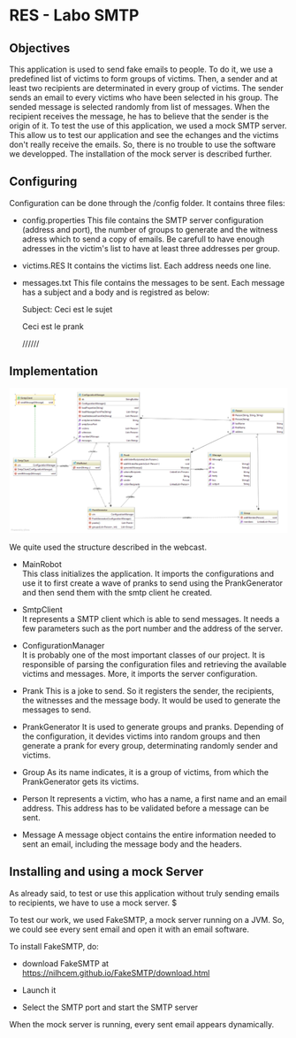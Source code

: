 # RES - Labo SMTP

## Objectives

This application is used to send fake emails to people. To do it, we use a predefined list of victims to form groups of victims. 
Then, a sender and at least two recipients are determinated in every group of victims. The sender sends an email to every victims who have been selected in his group.
The sended message is selected randomly from list of messages. When the recipient receives the message, he has to believe that the sender is the origin of it.
To test the use of this application, we used a mock SMTP server. This allow us to test our application and see the echanges and the victims don't really receive the emails. So, there is no
trouble to use the software we developped. The installation of the mock server is described further.


## Configuring

Configuration can be done through the /config folder. It contains three files:

* config.properties
  This file contains the SMTP server configuration (address and port), the number of groups to generate and the witness adress which to send a copy of emails.
  Be carefull to have enough adresses in the victim's list to have at least three addresses per group.
  
* victims.RES
  It contains the victims list. Each address needs one line.
  
* messages.txt
  This file contains the messages to be sent. Each message has a subject and a body and is registred as below:
  
  Subject: Ceci est le sujet

  Ceci est le prank

  //////

## Implementation
![](https://github.com/AdrianoRuberto/Labo-SMTP/blob/master/figures/diagram.png)

We quite used the structure described in the webcast.

* MainRobot  
  This class initializes the application. It imports the configurations and use it to first create a wave of pranks to send using the
  PrankGenerator and then send them with the smtp client he created.

* SmtpClient  
  It represents a SMTP client which is able to send messages. It needs a few parameters such as the port number and the address of the server. 

* ConfigurationManager  
  It is probably one of the most important classes of our project. It is responsible of parsing the configuration files and retrieving the available victims and messages. More, it imports the server configuration. 

* Prank
  This is a joke to send. So it registers the sender, the recipients, the witnesses and the message body. It would be used to generate the messages to send.

* PrankGenerator
  It is used to generate groups and pranks. Depending of the configuration, it devides victims into random groups and then generate a prank for every group, determinating randomly sender and victims.

* Group
  As its name indicates, it is a group of victims, from which the PrankGenerator gets its victims.

* Person
  It represents a victim, who has a name, a first name and an email address. This address has to be validated before a message can be sent.

* Message
  A message object contains the entire information needed to sent an email, including the message body and the headers.


## Installing and using a mock Server

As already said, to test or use this application without truly sending emails to recipients, we have to use a mock server.  $

To test our work, we used FakeSMTP, a mock server running on a JVM. So, we could see every sent email and open it with an email software.

To install FakeSMTP, do:

* download FakeSMTP at https://nilhcem.github.io/FakeSMTP/download.html

* Launch it

* Select the SMTP port and start the SMTP server

When the mock server is running, every sent email appears dynamically.





